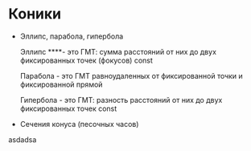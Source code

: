 # Коники

- Эллипс, парабола, гипербола
    
    Эллипс ****- это ГМТ: сумма расстояний от них до двух фиксированных точек (фокусов) const
    
    Парабола - это ГМТ равноудаленных от фиксированной точки и фиксированной прямой
    
    Гипербола - это ГМТ: разность расстояний от них до двух фиксированных точек const
    
- Сечения конуса (песочных часов)





asdadsa